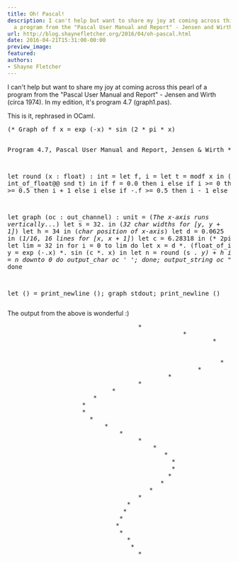 ```yaml
---
title: Oh! Pascal!
description: I can't help but want to share my joy at coming across this pearl of
  a program from the "Pascal User Manual and Report" - Jensen and Wirth ...
url: http://blog.shaynefletcher.org/2016/04/oh-pascal.html
date: 2016-04-21T15:31:00-00:00
preview_image:
featured:
authors:
- Shayne Fletcher
---
```


<p>
I can't help but want to share my joy at coming across this pearl of a program from the &quot;Pascal User Manual and Report&quot; - Jensen and Wirth (circa 1974). In my edition, it's program 4.7 (graph1.pas).
</p>
<p>
This is it, rephrased in OCaml.
</p><pre class="prettyprint ml">
(* Graph of f x = exp (-x) * sin (2 * pi * x)

  Program 4.7, Pascal User Manual and Report, Jensen &amp; Wirth
*)

let round (x : float) : int =
  let f, i = 
    let t = modf x in 
    (fst t, int_of_float@@ snd t) in
  if f = 0.0 then i
  else if i &gt;= 0 then
    if f &gt;= 0.5 then i + 1 else i
  else if -.f &gt;= 0.5 then i - 1 else i

let graph (oc : out_channel) : unit =
  (*The x-axis runs vertically...*)
  let s = 32. in (*32 char widths for [y, y + 1]*)
  let h = 34 in (*char position of x-axis*)
  let d = 0.0625 in (*1/16, 16 lines for [x, x + 1]*)
  let c = 6.28318 in (* 2pi *)
  let lim = 32 in
  for i = 0 to lim do
    let x = d *. (float_of_int i) in
    let y = exp (-.x) *. sin (c *. x) in
    let n = round (s *. y) + h in
    for _ = n downto 0 do output_char oc ' '; done;
    output_string oc &quot;*\n&quot;
  done

let () = print_newline (); graph stdout; print_newline ()
</pre>

<p>The output from the above is wonderful :)
</p><pre>
                                   *
                                               *
                                                       *
                                                            *
                                                            *
                                                         *
                                                   *
                                           *
                                   *
                            *
                       *
                    *
                    *
                      *
                          *
                              *
                                   *
                                       *
                                          *
                                            *
                                            *
                                           *
                                         *
                                      *
                                   *
                                *
                               *
                              *
                             *
                              *
                                *
                                 *
                                   *
</pre>

